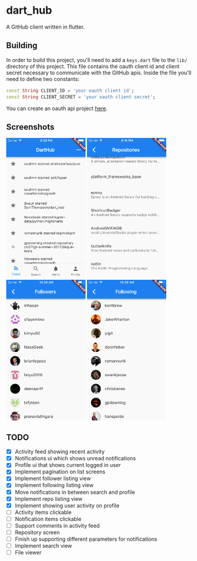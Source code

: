 # dart_hub

A GitHub client written in flutter.

## Building

In order to build this project, you'll need to add a `keys.dart` file to the `lib/` directory of this project.
This file contains the oauth client id and client secret necessary to communicate with the GitHub apis.
Inside the file you'll need to define two constants:
```dart
const String CLIENT_ID = 'your oauth client id';
const String CLIENT_SECRET = 'your oauth client secret';
```
You can create an oauth api project [here](https://github.com/settings/applications/new).


## Screenshots

![Activity feed](screenshots/feedview.png) ![Repositories](screenshots/repos.png) ![Followers](screenshots/followers.png) ![Following](screenshots/following.png)


## TODO

- [x] Activity feed showing recent activity
- [x] Notifications ui which shows unread notifications
- [x] Profile ui that shows current logged in user
- [x] Implement pagination on list screens
- [x] Implement follower listing view
- [x] Implement following listing view
- [x] Move notifications in between search and profile
- [x] Implement repo listing view
- [x] Implement showing user activity on profile
- [ ] Activity items clickable
- [ ] Notification items clickable
- [ ] Support comments in activity feed
- [ ] Repository screen
- [ ] Finish up supporting different parameters for notifications
- [ ] Implement search view
- [ ] File viewer
